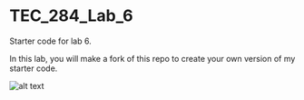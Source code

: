 # TEC_284_Lab_6
Starter code for lab 6.

In this lab, you will make a fork of this repo to create your own version of my starter code.

![alt text](https://imgur.com/a7z9beJ.png)
